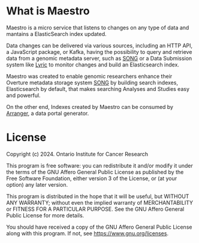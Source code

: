 # What is Maestro

Maestro is a micro service that listens to changes on any type of data and mantains a ElasticSearch index updated.

Data changes can be delivered via various sources, including an HTTP API, a JavaScript package, or Kafka, having the possibility to query and retrieve data from a genomic metadata server, such as [SONG](https://www.overture.bio/products/song) or a Data Submission system like [Lyric](https://github.com/overture-stack/lyric) to monitor changes and build an Elasticsearch index.

Maestro was created to enable genomic researchers enhance their Overture metadata storage system [SONG](https://www.overture.bio/products/song) by building search indexes, Elasticsearch by default, that makes searching Analyses and Studies easy and powerful.

On the other end, Indexes created by Maestro can be consumed by [Arranger](https://www.overture.bio/products/arranger), a data portal generator.

# License

Copyright (c) 2024. Ontario Institute for Cancer Research

This program is free software: you can redistribute it and/or modify
it under the terms of the GNU Affero General Public License as
published by the Free Software Foundation, either version 3 of the
License, or (at your option) any later version.

This program is distributed in the hope that it will be useful,
but WITHOUT ANY WARRANTY; without even the implied warranty of
MERCHANTABILITY or FITNESS FOR A PARTICULAR PURPOSE. See the
GNU Affero General Public License for more details.

You should have received a copy of the GNU Affero General Public License
along with this program. If not, see https://www.gnu.org/licenses.
